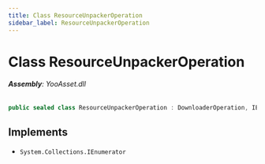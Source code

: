 ```yaml
---
title: Class ResourceUnpackerOperation
sidebar_label: ResourceUnpackerOperation
---
```

# Class ResourceUnpackerOperation


###### **Assembly**: YooAsset.dll

```csharp title="Declaration"
public sealed class ResourceUnpackerOperation : DownloaderOperation, IEnumerator
```

## Implements

* `System.Collections.IEnumerator`
